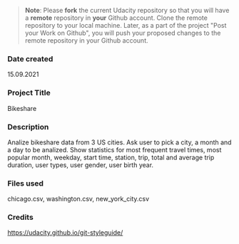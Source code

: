>**Note**: Please **fork** the current Udacity repository so that you will have a **remote** repository in **your** Github account. Clone the remote repository to your local machine. Later, as a part of the project "Post your Work on Github", you will push your proposed changes to the remote repository in your Github account.

### Date created
15.09.2021

### Project Title
Bikeshare

### Description
Analize bikeshare data from 3 US cities.
Ask user to pick a city, a month and a day to be analized. Show statistics for most frequent travel times, most popular month, weekday, start time, station, trip, total and average trip duration, user types, user gender, user birth year.

### Files used
chicago.csv, washington.csv, new_york_city.csv

### Credits
https://udacity.github.io/git-styleguide/
